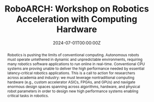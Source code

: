 ---
type: "courses"
title: "RoboARCH: Workshop on Robotics Acceleration with Computing Hardware"
title2: "A [MICRO 2024](https://microarch.org/micro57/) Workshop"
position: "Co-Organizer"
semesters: "Fall 2024"
# Code used for list order
semesterCode: "24.3"
date: "2024-07-01T00:00:00Z"
subtype: "workshop" # semester, MOOC, workshop, other

# Course Overiew Abstract.
abstract: "Robotics is pushing the limits of conventional computing. Autonomous robots must operate untethered in dynamic and unpredictable environments, requiring many robotics software applications to run online in real-time. Conventional CPU systems are proving unable to deliver the high performance needed by essential latency-critical robotics applications. This is a call to action for researchers across academia and industry: we must leverage nontraditional computing hardware (e.g., custom accelerator ASICs, FPGAs, and GPUs) and navigate enormous design spaces spanning across algorithms, hardware, and physical robot parameters in order to design new high performance systems enabling critical tasks in robotics."

abstract2: "This workshop aims to gather pioneers and innovators working at the intersection of robotics and computer architecture, and to provide an introduction to this exciting emerging field to the computer architecture community. Topics of interest include accelerators and systems for computer vision, mapping, localization, motion planning, control, and end-to-end learning, for all robotics systems, including drones, autonomous vehicles, satellites, submersibles, manipulators, quadrupeds, humanoids, and more!"

abstract3: "In particular, the objectives of this workshop are to: 1) Present thought-provoking talks spanning across the state-of-the-art of robotics acceleration; 2) Provide an introduction to this research topic for the computer architecture community; and 3)Encourage open-ended discussion and spark new collaborations using a workshop format with brief small-group breakout sessions between talks."

# Summary. An optional shortened abstract.
summary: "Robotics is pushing the limits of conventional computing. This is a call to action for researchers across academia and industry: we must leverage nontraditional computing hardware (e.g., custom accelerator ASICs, FPGAs, and GPUs) and navigate enormous design spaces spanning across algorithms, hardware, and physical robot parameters in order to design new high performance systems enabling critical tasks in robotics. This workshop aims to gather pioneers and innovators working at the intersection of robotics and computer architecture, and to provide an introduction to this exciting emerging field to the computer architecture community."

# Roles in the course
roles:
- Co-desgined the workshop
- Reviewed poster submissions
- Supported website developemnt

# Awards
#awards:
#- TBD

tags:
- Robotics
- Computer Architecture
- Hadware Acceleration
- Perception
- Mapping & Localization
- Planning
- Control

featured: false
outreach: false
projects: []

links:
- name: Website
  url: https://sites.google.com/bu.edu/roboarch2024
  
# Featured image -- named `featured.jpg/png` in this folder. 
image:
  caption: ''
  focal_point: ''
  preview_only: false

---